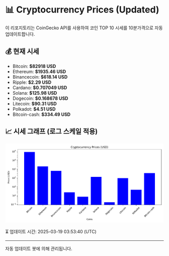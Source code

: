 
# 📊 Cryptocurrency Prices (Updated)

이 리포지토리는 CoinGecko API를 사용하여 코인 TOP 10 시세를 10분가격으로 자동 업데이트합니다.

## 💰 현재 시세
- Bitcoin: **$82918 USD**
- Ethereum: **$1935.46 USD**
- Binancecoin: **$618.14 USD**
- Ripple: **$2.29 USD**
- Cardano: **$0.707049 USD**
- Solana: **$125.98 USD**
- Dogecoin: **$0.168678 USD**
- Litecoin: **$90.31 USD**
- Polkadot: **$4.51 USD**
- Bitcoin-cash: **$334.49 USD**

## 📈 시세 그래프 (로그 스케일 적용)
![Crypto Prices](crypto_prices.png)

⏳ 업데이트 시간: 2025-03-19 03:53:40 (UTC)

---
자동 업데이트 봇에 의해 관리됩니다.
